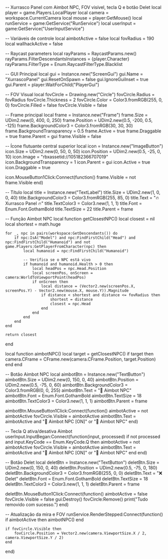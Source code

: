 -- Xurrasco Panel com Aimbot NPC, FOV visível, tecla Q e botão Delet
local player = game.Players.LocalPlayer
local camera = workspace.CurrentCamera
local mouse = player:GetMouse()
local runService = game:GetService("RunService")
local userInput = game:GetService("UserInputService")

-- Variáveis de controle
local aimbotActive = false
local fovRadius = 190
local wallhackActive = false

-- Raycast parameters
local rayParams = RaycastParams.new()
rayParams.FilterDescendantsInstances = {player.Character}
rayParams.FilterType = Enum.RaycastFilterType.Blacklist

-- GUI Principal
local gui = Instance.new("ScreenGui")
gui.Name = "XurrascoPanel"
gui.ResetOnSpawn = false
gui.IgnoreGuiInset = true
gui.Parent = player:WaitForChild("PlayerGui")

-- FOV Visual
local fovCircle = Drawing.new("Circle")
fovCircle.Radius = fovRadius
fovCircle.Thickness = 2
fovCircle.Color = Color3.fromRGB(255, 0, 0)
fovCircle.Filled = false
fovCircle.Visible = false

-- Frame principal
local frame = Instance.new("Frame")
frame.Size = UDim2.new(0, 400, 0, 250)
frame.Position = UDim2.new(0.5, -200, 0.5, -125)
frame.BackgroundColor3 = Color3.fromRGB(30, 30, 30)
frame.BackgroundTransparency = 0.5
frame.Active = true
frame.Draggable = true
frame.Parent = gui
frame.Visible = false

-- Ícone flutuante central superior
local icon = Instance.new("ImageButton")
icon.Size = UDim2.new(0, 50, 0, 50)
icon.Position = UDim2.new(0.5, -25, 0, 10)
icon.Image = "rbxassetid://105182366707019"
icon.BackgroundTransparency = 1
icon.Parent = gui
icon.Active = true
icon.Draggable = true

icon.MouseButton1Click:Connect(function()
    frame.Visible = not frame.Visible
end)

-- Título
local title = Instance.new("TextLabel")
title.Size = UDim2.new(1, 0, 0, 40)
title.BackgroundColor3 = Color3.fromRGB(255, 85, 0)
title.Text = "🔥 Xurrasco Panel 🔥"
title.TextColor3 = Color3.new(1, 1, 1)
title.Font = Enum.Font.GothamBold
title.TextSize = 22
title.Parent = frame

-- Função Aimbot NPC
local function getClosestNPC()
    local closest = nil
    local shortest = math.huge

    for _, npc in pairs(workspace:GetDescendants()) do
        if npc:IsA("Model") and npc:FindFirstChild("Head") and npc:FindFirstChild("Humanoid") and not game.Players:GetPlayerFromCharacter(npc) then
            local humanoid = npc:FindFirstChild("Humanoid")
            
            -- Verifica se o NPC está vivo
            if humanoid and humanoid.Health > 0 then
                local headPos = npc.Head.Position
                local screenPos, onScreen = camera:WorldToViewportPoint(headPos)
                if onScreen then
                    local distance = (Vector2.new(screenPos.X, screenPos.Y) - Vector2.new(mouse.X, mouse.Y)).Magnitude
                    if distance < shortest and distance <= fovRadius then
                        shortest = distance
                        closest = npc.Head
                    end
                end
            end
        end
    end

    return closest
end

local function aimbotNPC()
    local target = getClosestNPC()
    if target then
        camera.CFrame = CFrame.new(camera.CFrame.Position, target.Position)
    end
end

-- Botão Aimbot NPC
local aimbotBtn = Instance.new("TextButton")
aimbotBtn.Size = UDim2.new(0, 150, 0, 40)
aimbotBtn.Position = UDim2.new(0.5, -75, 0, 60)
aimbotBtn.BackgroundColor3 = Color3.fromRGB(0, 0, 255)
aimbotBtn.Text = "🧠 Aimbot NPC"
aimbotBtn.Font = Enum.Font.GothamBold
aimbotBtn.TextSize = 18
aimbotBtn.TextColor3 = Color3.new(1, 1, 1)
aimbotBtn.Parent = frame

aimbotBtn.MouseButton1Click:Connect(function()
    aimbotActive = not aimbotActive
    fovCircle.Visible = aimbotActive
    aimbotBtn.Text = aimbotActive and "🧠 Aimbot NPC [ON]" or "🧠 Aimbot NPC"
end)

-- Tecla Q ativa/desativa Aimbot
userInput.InputBegan:Connect(function(input, processed)
    if not processed and input.KeyCode == Enum.KeyCode.Q then
        aimbotActive = not aimbotActive
        fovCircle.Visible = aimbotActive
        aimbotBtn.Text = aimbotActive and "🧠 Aimbot NPC [ON]" or "🧠 Aimbot NPC"
    end
end)

-- Botão Delet
local deletBtn = Instance.new("TextButton")
deletBtn.Size = UDim2.new(0, 150, 0, 40)
deletBtn.Position = UDim2.new(0.5, -75, 0, 180)
deletBtn.BackgroundColor3 = Color3.fromRGB(255, 0, 0)
deletBtn.Text = "❌ Delet"
deletBtn.Font = Enum.Font.GothamBold
deletBtn.TextSize = 18
deletBtn.TextColor3 = Color3.new(1, 1, 1)
deletBtn.Parent = frame

deletBtn.MouseButton1Click:Connect(function()
    aimbotActive = false
    fovCircle.Visible = false
    gui:Destroy()
    fovCircle:Remove()
    print("Tudo removido com sucesso.")
end)

-- Atualização da mira e FOV
runService.RenderStepped:Connect(function()
    if aimbotActive then
        aimbotNPC()
    end

    if fovCircle.Visible then
        fovCircle.Position = Vector2.new(camera.ViewportSize.X / 2, camera.ViewportSize.Y / 2)
    end
end)
